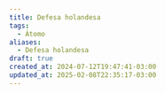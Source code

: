```yaml
---
title: Defesa holandesa
tags:
  - Átomo
aliases:
  - Defesa holandesa
draft: true
created_at: 2024-07-12T19:47:41-03:00
updated_at: 2025-02-08T22:35:17-03:00
---
```

